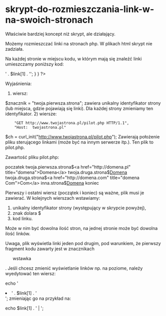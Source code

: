 # skrypt-do-rozmieszczania-link-w-na-swoich-stronach
Właściwie bardziej koncept niż skrypt, ale działający.

Możemy rozmieszczać linki na stronach php. W plikach html skrypt nie zadziała.

Na każdej stronie w miejscu kodu, w którym mają się znaleźć linki umieszczamy poniższy kod:

<?php

    $znacznik = "twoja.pierwsza.strona";
    $headers = array(
        "GET http://www.twojastrona.pl/pilot.php HTTP/1.1",
        "Host:  twojastrona.pl",
        "User-Agent: Mozilla/3.0 (compatible)",
        "Accept: text/html,application/xhtml+xml,application/xml;q=0.9,*/*;q=0.8",
        "Accept-Language: pl,en-us;q=0.7,en;q=0.3",
        "Accept-Encoding: gzip,deflate",
        "Accept-Charset: ISO-8859-2,utf-8;q=0.7,*;q=0.7",
        "Connection: keep-alive",
    );

    $ch  = curl_init("http://www.twojastrona.pl/pilot.php");
    curl_setopt($ch, CURLOPT_TIMEOUT, 0);
    curl_setopt($ch, CURLOPT_HEADER, $headers);
    curl_setopt($ch, CURLOPT_BINARYTRANSFER, true);
    curl_setopt($ch, CURLOPT_RETURNTRANSFER, true);
    $res = curl_exec($ch);
    curl_close($ch);
    
    $res = substr($res, (strpos($res, "poczatek")) + 8);
    $res = substr($res, 0, (strpos($res, "koniec")));
    $linki = explode("\n", $res);
    for ($x = 0; $x < count($linki); $x++) {
        $link = explode("$", $linki[$x]);
        if ($link[0] == $znacznik) {
            echo '<li>' . $link[1] . '</li>';
        }
    }

?>

Wyjaśnienia:
1) wiersz:

$znacznik = "twoja.pierwsza.strona";
zawiera unikalny identyfikator strony (lub miejsca, gdzie pojawiają się linki).
Dla każdej strony zmieniamy ten identyfikator.
2) wiersze:

        "GET http://www.twojastrona.pl/pilot.php HTTP/1.1",
        "Host:  twojastrona.pl"

$ch  = curl_init("http://www.twojastrona.pl/pilot.php");
Zawierają położenie pliku sterującego linkami (może być na innym serwerze itp.).
Ten plik to pilot.php.

Zawartość pliku pilot.php:

poczatek
twoja.pierwsza.strona$<a href="http://domena.pl" title="domena">Domena</a>
twoja.druga.strona$<a href="http://domena.pl" title="domena">Domena</a>
twoja.druga.strona$<a href="http://domena.com" title="domena Com">Com</a>
inna.strona$<a href="http://domena.pl" title="domena">Domena</a>
koniec

Pierwszy i ostatni wiersz (początek i koniec) są ważne, plik musi je zawierać.
W kolejnych wierszach wstawiamy:
1) unikalny identyfikator strony (występujący w skrypcie powyżej),
2) znak dolara $
3) kod linku.

Może w nim być dowolna ilość stron, na jednej stronie może być dowolna ilość linków.

Uwaga, plik wyświetla linki jeden pod drugim, pod warunkiem, że pierwszy fragment kodu zawarty jest w znacznikach <ul>wstawka</ul>. Jeśli chcesz zmienić wyświetlanie linków np. na poziome, należy wyedytować ten wiersz:

echo '<li>' . $link[1] . '</li>';
zmieniając go na przykład na:

echo $link[1] . ' | ';

